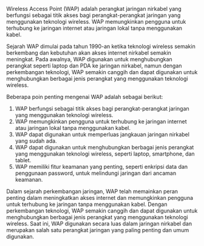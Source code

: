 Wireless Access Point (WAP) adalah perangkat jaringan nirkabel yang berfungsi sebagai titik akses bagi perangkat-perangkat jaringan yang menggunakan teknologi wireless. WAP memungkinkan pengguna untuk terhubung ke jaringan internet atau jaringan lokal tanpa menggunakan kabel.

Sejarah WAP dimulai pada tahun 1990-an ketika teknologi wireless semakin berkembang dan kebutuhan akan akses internet nirkabel semakin meningkat. Pada awalnya, WAP digunakan untuk menghubungkan perangkat seperti laptop dan PDA ke jaringan nirkabel, namun dengan perkembangan teknologi, WAP semakin canggih dan dapat digunakan untuk menghubungkan berbagai jenis perangkat yang menggunakan teknologi wireless.

Beberapa poin penting mengenai WAP adalah sebagai berikut:

1.  WAP berfungsi sebagai titik akses bagi perangkat-perangkat jaringan yang menggunakan teknologi wireless.
2.  WAP memungkinkan pengguna untuk terhubung ke jaringan internet atau jaringan lokal tanpa menggunakan kabel.
3.  WAP dapat digunakan untuk memperluas jangkauan jaringan nirkabel yang sudah ada.
4.  WAP dapat digunakan untuk menghubungkan berbagai jenis perangkat yang menggunakan teknologi wireless, seperti laptop, smartphone, dan tablet.
5.  WAP memiliki fitur keamanan yang penting, seperti enkripsi data dan penggunaan password, untuk melindungi jaringan dari ancaman keamanan.

Dalam sejarah perkembangan jaringan, WAP telah memainkan peran penting dalam meningkatkan akses internet dan memungkinkan pengguna untuk terhubung ke jaringan tanpa menggunakan kabel. Dengan perkembangan teknologi, WAP semakin canggih dan dapat digunakan untuk menghubungkan berbagai jenis perangkat yang menggunakan teknologi wireless. Saat ini, WAP digunakan secara luas dalam jaringan nirkabel dan merupakan salah satu perangkat jaringan yang paling penting dan umum digunakan.